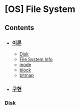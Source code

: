 # [OS] File System

## Contents
* ### [이론](https://github.com/mingeun2154/FileSystem)
	* [Disk](file:///Users/mingeun/portfolio/FileSystem/README.md#disk)
	* [File System Info](file:///Users/mingeun/portfolio/FileSystem/README.md#File-System-Info)
	* [inode](file:///Users/mingeun/portfolio/FileSystem/README.md#inode)
	* [block](file:///Users/mingeun/portfolio/FileSystem/README.md#block)
	* [bitmap](file:///Users/mingeun/portfolio/FileSystem/README.md#bitmap)


* ### [구현](https://github.com/mingeun2154/FileSystem/src)
      
### Disk

